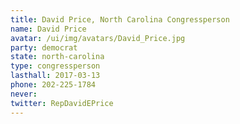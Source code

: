 ```yaml
---
title: David Price, North Carolina Congressperson
name: David Price
avatar: /ui/img/avatars/David_Price.jpg
party: democrat
state: north-carolina
type: congressperson
lasthall: 2017-03-13
phone: 202-225-1784
never: 
twitter: RepDavidEPrice
---
```

